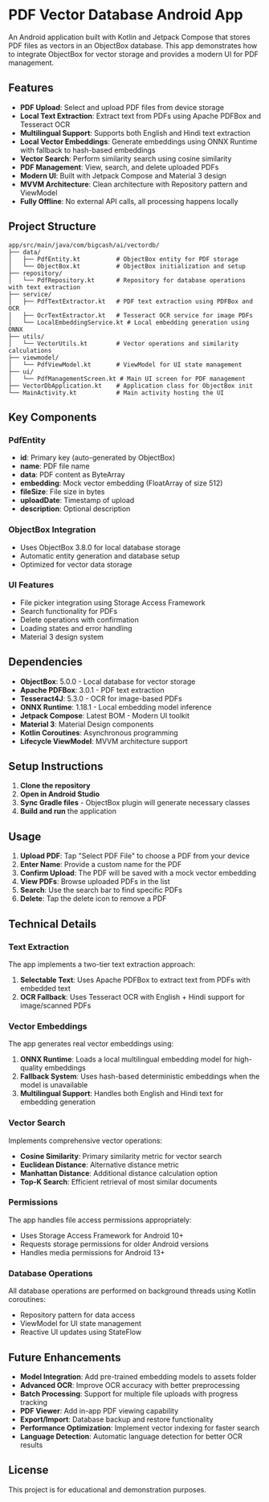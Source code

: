 # PDF Vector Database Android App

An Android application built with Kotlin and Jetpack Compose that stores PDF files as vectors in an ObjectBox database. This app demonstrates how to integrate ObjectBox for vector storage and provides a modern UI for PDF management.

## Features

- **PDF Upload**: Select and upload PDF files from device storage
- **Local Text Extraction**: Extract text from PDFs using Apache PDFBox and Tesseract OCR
- **Multilingual Support**: Supports both English and Hindi text extraction
- **Local Vector Embeddings**: Generate embeddings using ONNX Runtime with fallback to hash-based embeddings
- **Vector Search**: Perform similarity search using cosine similarity
- **PDF Management**: View, search, and delete uploaded PDFs
- **Modern UI**: Built with Jetpack Compose and Material 3 design
- **MVVM Architecture**: Clean architecture with Repository pattern and ViewModel
- **Fully Offline**: No external API calls, all processing happens locally

## Project Structure

```
app/src/main/java/com/bigcash/ai/vectordb/
├── data/
│   ├── PdfEntity.kt          # ObjectBox entity for PDF storage
│   └── ObjectBox.kt          # ObjectBox initialization and setup
├── repository/
│   └── PdfRepository.kt      # Repository for database operations with text extraction
├── service/
│   ├── PdfTextExtractor.kt   # PDF text extraction using PDFBox and OCR
│   ├── OcrTextExtractor.kt   # Tesseract OCR service for image PDFs
│   └── LocalEmbeddingService.kt # Local embedding generation using ONNX
├── utils/
│   └── VectorUtils.kt        # Vector operations and similarity calculations
├── viewmodel/
│   └── PdfViewModel.kt       # ViewModel for UI state management
├── ui/
│   └── PdfManagementScreen.kt # Main UI screen for PDF management
├── VectorDbApplication.kt    # Application class for ObjectBox init
└── MainActivity.kt           # Main activity hosting the UI
```

## Key Components

### PdfEntity
- **id**: Primary key (auto-generated by ObjectBox)
- **name**: PDF file name
- **data**: PDF content as ByteArray
- **embedding**: Mock vector embedding (FloatArray of size 512)
- **fileSize**: File size in bytes
- **uploadDate**: Timestamp of upload
- **description**: Optional description

### ObjectBox Integration
- Uses ObjectBox 3.8.0 for local database storage
- Automatic entity generation and database setup
- Optimized for vector data storage

### UI Features
- File picker integration using Storage Access Framework
- Search functionality for PDFs
- Delete operations with confirmation
- Loading states and error handling
- Material 3 design system

## Dependencies

- **ObjectBox**: 5.0.0 - Local database for vector storage
- **Apache PDFBox**: 3.0.1 - PDF text extraction
- **Tesseract4J**: 5.3.0 - OCR for image-based PDFs
- **ONNX Runtime**: 1.18.1 - Local embedding model inference
- **Jetpack Compose**: Latest BOM - Modern UI toolkit
- **Material 3**: Material Design components
- **Kotlin Coroutines**: Asynchronous programming
- **Lifecycle ViewModel**: MVVM architecture support

## Setup Instructions

1. **Clone the repository**
2. **Open in Android Studio**
3. **Sync Gradle files** - ObjectBox plugin will generate necessary classes
4. **Build and run** the application

## Usage

1. **Upload PDF**: Tap "Select PDF File" to choose a PDF from your device
2. **Enter Name**: Provide a custom name for the PDF
3. **Confirm Upload**: The PDF will be saved with a mock vector embedding
4. **View PDFs**: Browse uploaded PDFs in the list
5. **Search**: Use the search bar to find specific PDFs
6. **Delete**: Tap the delete icon to remove a PDF

## Technical Details

### Text Extraction
The app implements a two-tier text extraction approach:
1. **Selectable Text**: Uses Apache PDFBox to extract text from PDFs with embedded text
2. **OCR Fallback**: Uses Tesseract OCR with English + Hindi support for image/scanned PDFs

### Vector Embeddings
The app generates real vector embeddings using:
1. **ONNX Runtime**: Loads a local multilingual embedding model for high-quality embeddings
2. **Fallback System**: Uses hash-based deterministic embeddings when the model is unavailable
3. **Multilingual Support**: Handles both English and Hindi text for embedding generation

### Vector Search
Implements comprehensive vector operations:
- **Cosine Similarity**: Primary similarity metric for vector search
- **Euclidean Distance**: Alternative distance metric
- **Manhattan Distance**: Additional distance calculation option
- **Top-K Search**: Efficient retrieval of most similar documents

### Permissions
The app handles file access permissions appropriately:
- Uses Storage Access Framework for Android 10+
- Requests storage permissions for older Android versions
- Handles media permissions for Android 13+

### Database Operations
All database operations are performed on background threads using Kotlin coroutines:
- Repository pattern for data access
- ViewModel for UI state management
- Reactive UI updates using StateFlow

## Future Enhancements

- **Model Integration**: Add pre-trained embedding models to assets folder
- **Advanced OCR**: Improve OCR accuracy with better preprocessing
- **Batch Processing**: Support for multiple file uploads with progress tracking
- **PDF Viewer**: Add in-app PDF viewing capability
- **Export/Import**: Database backup and restore functionality
- **Performance Optimization**: Implement vector indexing for faster search
- **Language Detection**: Automatic language detection for better OCR results

## License

This project is for educational and demonstration purposes.
